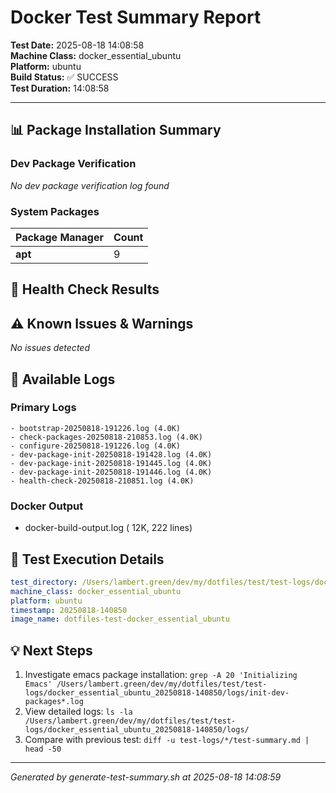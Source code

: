 # Docker Test Summary Report

**Test Date:** 2025-08-18 14:08:58  
**Machine Class:** docker_essential_ubuntu  
**Platform:** ubuntu  
**Build Status:** ✅ SUCCESS  
**Test Duration:** 14:08:58

---

## 📊 Package Installation Summary

### Dev Package Verification

*No dev package verification log found*

### System Packages

| Package Manager | Count |
|-----------------|-------|
| **apt** | 9 |

## 🏥 Health Check Results

## ⚠️ Known Issues & Warnings

*No issues detected*

## 📁 Available Logs

### Primary Logs
```
- bootstrap-20250818-191226.log (4.0K)
- check-packages-20250818-210853.log (4.0K)
- configure-20250818-191226.log (4.0K)
- dev-package-init-20250818-191428.log (4.0K)
- dev-package-init-20250818-191445.log (4.0K)
- dev-package-init-20250818-191446.log (4.0K)
- health-check-20250818-210851.log (4.0K)
```

### Docker Output
- docker-build-output.log ( 12K, 222 lines)

## 🔧 Test Execution Details

```yaml
test_directory: /Users/lambert.green/dev/my/dotfiles/test/test-logs/docker_essential_ubuntu_20250818-140850
machine_class: docker_essential_ubuntu
platform: ubuntu
timestamp: 20250818-140850
image_name: dotfiles-test-docker_essential_ubuntu
```

## 💡 Next Steps

1. Investigate emacs package installation: `grep -A 20 'Initializing Emacs' /Users/lambert.green/dev/my/dotfiles/test/test-logs/docker_essential_ubuntu_20250818-140850/logs/init-dev-packages*.log`
2. View detailed logs: `ls -la /Users/lambert.green/dev/my/dotfiles/test/test-logs/docker_essential_ubuntu_20250818-140850/logs/`
3. Compare with previous test: `diff -u test-logs/*/test-summary.md | head -50`

---
*Generated by generate-test-summary.sh at 2025-08-18 14:08:59*
